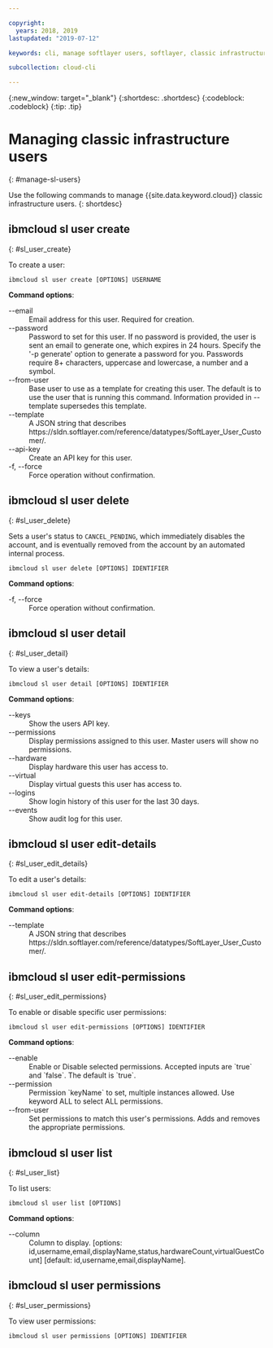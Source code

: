 ```yaml
---

copyright:
  years: 2018, 2019
lastupdated: "2019-07-12"

keywords: cli, manage softlayer users, softlayer, classic infrastructure, user management, ibmcloud sl user

subcollection: cloud-cli

---
```


{:new_window: target="_blank"}
{:shortdesc: .shortdesc}
{:codeblock: .codeblock}
{:tip: .tip}

# Managing classic infrastructure users
{: #manage-sl-users}

Use the following commands to manage {{site.data.keyword.cloud}} classic infrastructure users.
{: shortdesc}

## ibmcloud sl user create 
{: #sl_user_create} 

To create a user:
```
ibmcloud sl user create [OPTIONS] USERNAME
```

<strong>Command options</strong>:
<dl>
<dt>--email</dt>
<dd>Email address for this user. Required for creation.</dd>
<dt>--password</dt>
<dd>Password to set for this user. If no password is provided, the user is sent an email to generate one, which expires in 24 hours. Specify the '-p generate' option to generate a password for you. Passwords require 8+ characters, uppercase and lowercase, a number and a symbol.</dd>
<dt>--from-user</dt>
<dd>Base user to use as a template for creating this user. The default is to use the user that is running this command. Information provided in --template supersedes this template.</dd>
<dt>--template</dt>
<dd>A JSON string that describes https://sldn.softlayer.com/reference/datatypes/SoftLayer_User_Customer/.</dd>
<dt>--api-key</dt>
<dd>Create an API key for this user.</dd>
<dt>-f, --force</dt>
<dd>Force operation without confirmation.</dd>
</dl>


## ibmcloud sl user delete 
{: #sl_user_delete} 

Sets a user's status to `CANCEL_PENDING`, which immediately disables the account, and is eventually removed from the account by an automated internal process.
```
ibmcloud sl user delete [OPTIONS] IDENTIFIER
```

<strong>Command options</strong>:
<dl>
<dt>-f, --force</dt>
<dd>Force operation without confirmation.</dd>
</dl>

## ibmcloud sl user detail 
{: #sl_user_detail} 

To view a user's details:
```
ibmcloud sl user detail [OPTIONS] IDENTIFIER
```

<strong>Command options</strong>:
<dl>
<dt>--keys</dt>
<dd>Show the users API key.</dd>
<dt>--permissions</dt>
<dd>Display permissions assigned to this user. Master users will show no permissions.</dd>
<dt>--hardware</dt>
<dd>Display hardware this user has access to.</dd>
<dt>--virtual</dt>
<dd>Display virtual guests this user has access to.</dd>
<dt>--logins</dt>
<dd>Show login history of this user for the last 30 days.</dd>
<dt>--events</dt>
<dd>Show audit log for this user.</dd>
</dl>

## ibmcloud sl user edit-details 
{: #sl_user_edit_details} 

To edit a user's details:
```
ibmcloud sl user edit-details [OPTIONS] IDENTIFIER
```

<strong>Command options</strong>:
<dl>
<dt>--template</dt>
<dd>A JSON string that describes https://sldn.softlayer.com/reference/datatypes/SoftLayer_User_Customer/.</dd>
</dl>

## ibmcloud sl user edit-permissions 
{: #sl_user_edit_permissions} 

To enable or disable specific user permissions:
```
ibmcloud sl user edit-permissions [OPTIONS] IDENTIFIER
```

<strong>Command options</strong>:
<dl>
<dt>--enable</dt>
<dd>Enable or Disable selected permissions. Accepted inputs are `true` and `false`. The default is `true`.</dd>
<dt>--permission</dt>
<dd>Permission `keyName` to set, multiple instances allowed. Use keyword ALL to select ALL permissions.</dd>
<dt>--from-user</dt>
<dd>Set permissions to match this user's permissions. Adds and removes the appropriate permissions.</dd>
</dl>

## ibmcloud sl user list 
{: #sl_user_list} 

To list users:
```
ibmcloud sl user list [OPTIONS]
```

<strong>Command options</strong>:
<dl>
<dt>--column</dt>
<dd>Column to display. [options: id,username,email,displayName,status,hardwareCount,virtualGuestCount]  [default: id,username,email,displayName].</dd>
</dl>

## ibmcloud sl user permissions 
{: #sl_user_permissions} 

To view user permissions:
```
ibmcloud sl user permissions [OPTIONS] IDENTIFIER
```

